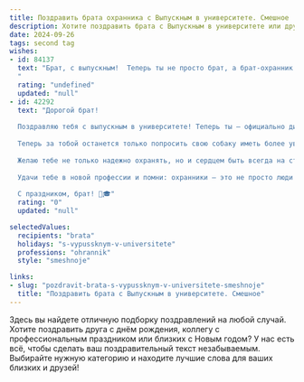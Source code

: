 ```yaml
---
title: Поздравить брата охранника с Выпускным в университете. Смешное
description: Хотите поздравить брата с Выпускным в университете или другим праздником? Наш ИИ создаст незабываемое поздравление, а вы обязательно выделитесь среди других.  
date: 2024-09-26
tags: second tag
wishes:
- id: 84137
  text: "Брат, с выпускным!  Теперь ты не просто брат, а брат-охранник – звучит солидно, как звание в тайной организации по борьбе с… забылчивыми студентами, которые не возвращают книги в библиотеку!  Пусть твоя бдительность и наблюдательность будут востребованы, а зарплата – выше, чем у профессоров!  Поздравляю!
  "
  rating: "undefined"
  updated: "null"
- id: 42292
  text: "Дорогой брат!
  
  Поздравляю тебя с выпускным в университете! Теперь ты — официально дипломированный охранник, и мне кажется, что ты можешь спать спокойно: кто, как не ты, будет защищать наш мир от всяких непорядков и недоразумений?
  
  Теперь за тобой останется только попросить свою собаку иметь более уважительное отношение к охраняемому объекту, а то ее «проверка» на лояльность может стать головной болью для всех, кто захочет вкусненького!
  
  Желаю тебе не только надежно охранять, но и сердцем быть всегда на стороне добра! Пусть у тебя будет больше учеников, чем охранников, и пусть страус всегда может спрятать голову только в песке, а не в твоем рабочем шкафчике!
  
  Удачи тебе в новой профессии и помни: охранники — это не просто люди в форме, это истинные хранители порядка!
  
  С праздником, брат! 🍾🎓"
  rating: "0"
  updated: "null"

selectedValues:
  recipients: "brata"
  holidays: "s-vypussknym-v-universitete"
  professions: "ohrannik"
  style: "smeshnoje"

links:
- slug: "pozdravit-brata-s-vypussknym-v-universitete-smeshnoje"
  title: "Поздравить брата с Выпускным в университете. Смешное"
---
```


Здесь вы найдете отличную подборку поздравлений на любой случай. 
Хотите поздравить друга с днём рождения, коллегу с профессиональным праздником или близких с Новым годом? У нас есть всё, чтобы сделать ваш поздравительный текст незабываемым. Выбирайте нужную категорию и находите лучшие слова для ваших близких и друзей!
